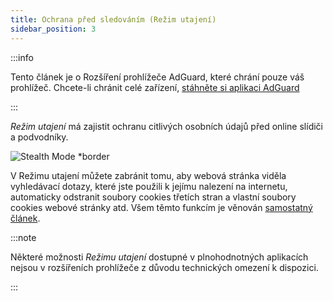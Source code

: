 ```yaml
---
title: Ochrana před sledováním (Režim utajení)
sidebar_position: 3
---
```


:::info

Tento článek je o Rozšíření prohlížeče AdGuard, které chrání pouze váš prohlížeč. Chcete-li chránit celé zařízení, [stáhněte si aplikaci AdGuard](https://agrd.io/download-kb-adblock)

:::

_Režim utajení_ má zajistit ochranu citlivých osobních údajů před online slídiči a podvodníky.

![Stealth Mode \*border](https://cdn.adtidy.org/content/Kb/ad_blocker/browser_extension/ad_blocker_browser_extension_stealth_mode.png)

V Režimu utajení můžete zabránit tomu, aby webová stránka viděla vyhledávací dotazy, které jste použili k jejímu nalezení na internetu, automaticky odstranit soubory cookies třetích stran a vlastní soubory cookies webové stránky atd. Všem těmto funkcím je věnován [samostatný článek](/general/stealth-mode).

:::note

Některé možnosti _Režimu utajení_ dostupné v plnohodnotných aplikacích nejsou v rozšířeních prohlížeče z důvodu technických omezení k dispozici.

:::
